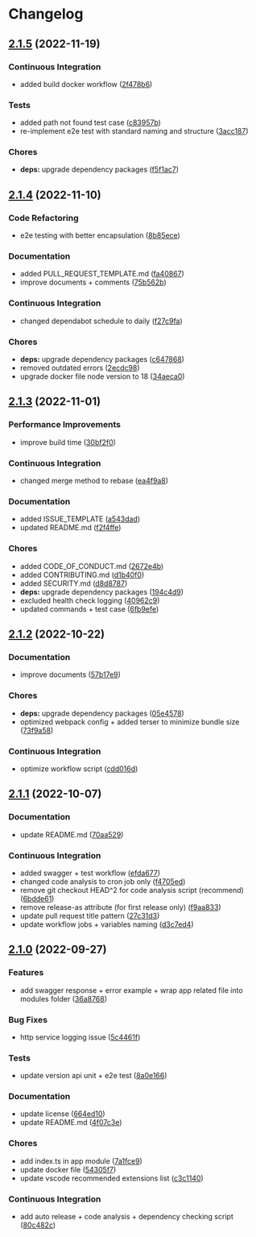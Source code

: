 # Changelog

## [2.1.5](https://github.com/kenso312/nestjs-v9-webpack-boilerplate/compare/v2.1.4...v2.1.5) (2022-11-19)


### Continuous Integration

* added build docker workflow ([2f478b6](https://github.com/kenso312/nestjs-v9-webpack-boilerplate/commit/2f478b63df5d3905ab98ad8231863956a56651ca))


### Tests

* added path not found test case ([c83957b](https://github.com/kenso312/nestjs-v9-webpack-boilerplate/commit/c83957b68c16b4edfa0b7faacab16b44bdbbc36e))
* re-implement e2e test with standard naming and structure ([3acc187](https://github.com/kenso312/nestjs-v9-webpack-boilerplate/commit/3acc1879151d7c61c2d073f09d2cccc001d03f39))


### Chores

* **deps:** upgrade dependency packages ([f5f1ac7](https://github.com/kenso312/nestjs-v9-webpack-boilerplate/commit/f5f1ac725c036e23506f2f3caced64120c5d29c7))

## [2.1.4](https://github.com/kenso312/nestjs-v9-webpack-boilerplate/compare/v2.1.3...v2.1.4) (2022-11-10)


### Code Refactoring

* e2e testing with better encapsulation ([8b85ece](https://github.com/kenso312/nestjs-v9-webpack-boilerplate/commit/8b85ece6b9b7b3df64e03fe3de0473803f2b4d91))


### Documentation

* added PULL_REQUEST_TEMPLATE.md ([fa40867](https://github.com/kenso312/nestjs-v9-webpack-boilerplate/commit/fa408672aac6b8605b288edaf09649c38701b4d5))
* improve documents + comments ([75b562b](https://github.com/kenso312/nestjs-v9-webpack-boilerplate/commit/75b562b89ad8014f5be79131c465fc9433c2b48e))


### Continuous Integration

* changed dependabot schedule to daily ([f27c9fa](https://github.com/kenso312/nestjs-v9-webpack-boilerplate/commit/f27c9fa1d48e858cfda0335cee255f085416a4af))


### Chores

* **deps:** upgrade dependency packages ([c647868](https://github.com/kenso312/nestjs-v9-webpack-boilerplate/commit/c647868f52c27b48b98b046fc986d101605c3afe))
* removed outdated errors ([2ecdc98](https://github.com/kenso312/nestjs-v9-webpack-boilerplate/commit/2ecdc98350187ddc26eb5a54409cb2646972ef31))
* upgrade docker file node version to 18 ([34aeca0](https://github.com/kenso312/nestjs-v9-webpack-boilerplate/commit/34aeca0870f0830e535fe0f7dcab8badc9530b98))

## [2.1.3](https://github.com/kenso312/nestjs-v9-webpack-boilerplate/compare/v2.1.2...v2.1.3) (2022-11-01)


### Performance Improvements

* improve build time ([30bf2f0](https://github.com/kenso312/nestjs-v9-webpack-boilerplate/commit/30bf2f081c020ebfadb483a4f0e368b3c01d30ba))


### Continuous Integration

* changed merge method to rebase ([ea4f9a8](https://github.com/kenso312/nestjs-v9-webpack-boilerplate/commit/ea4f9a8ff48b01d5befd301d6b6d52c5889517fa))


### Documentation

* added ISSUE_TEMPLATE ([a543dad](https://github.com/kenso312/nestjs-v9-webpack-boilerplate/commit/a543dad7a603b64a28f4feb21bfcd9905c07d40f))
* updated README.md ([f2f4ffe](https://github.com/kenso312/nestjs-v9-webpack-boilerplate/commit/f2f4ffe906ad3090c3995b7c073224cdf22decd5))


### Chores

* added CODE_OF_CONDUCT.md ([2672e4b](https://github.com/kenso312/nestjs-v9-webpack-boilerplate/commit/2672e4b7ca00f94e51e29e4d955c90ec579c9c57))
* added CONTRIBUTING.md ([d1b40f0](https://github.com/kenso312/nestjs-v9-webpack-boilerplate/commit/d1b40f0c03cab04dbc6f6eefe8bb446c82a0564f))
* added SECURITY.md ([d8d8787](https://github.com/kenso312/nestjs-v9-webpack-boilerplate/commit/d8d878748cbaef83b849168644a6f0a9a9d2e2ff))
* **deps:** upgrade dependency packages ([194c4d9](https://github.com/kenso312/nestjs-v9-webpack-boilerplate/commit/194c4d99c04f0659cf1d1a7fbd0cab652d374bf9))
* excluded health check logging ([40962c9](https://github.com/kenso312/nestjs-v9-webpack-boilerplate/commit/40962c9a792cf2fb775e41125b2e397577cf24ff))
* updated commands + test case ([6fb9efe](https://github.com/kenso312/nestjs-v9-webpack-boilerplate/commit/6fb9efe04ac29906330e1769e3b41404e0ba21e5))

## [2.1.2](https://github.com/kenso312/nestjs-v9-webpack-boilerplate/compare/v2.1.1...v2.1.2) (2022-10-22)


### Documentation

* improve documents ([57b17e9](https://github.com/kenso312/nestjs-v9-webpack-boilerplate/commit/57b17e9d37480c64add7a79e5200cff90796425a))


### Chores

* **deps:** upgrade dependency packages ([05e4578](https://github.com/kenso312/nestjs-v9-webpack-boilerplate/commit/05e4578c254164fbaf7fa370bcb9f58bf7d6cd79))
* optimized webpack config + added terser to minimize bundle size ([73f9a58](https://github.com/kenso312/nestjs-v9-webpack-boilerplate/commit/73f9a588199c434cb1aece9e08d1a607bbf4368e))


### Continuous Integration

* optimize workflow script ([cdd016d](https://github.com/kenso312/nestjs-v9-webpack-boilerplate/commit/cdd016d4bf76774c3ae846ce3f2ca1bd9bd9e03d))

## [2.1.1](https://github.com/kenso312/nestjs-v9-webpack-boilerplate/compare/v2.1.0...v2.1.1) (2022-10-07)


### Documentation

* update README.md ([70aa529](https://github.com/kenso312/nestjs-v9-webpack-boilerplate/commit/70aa529cb186c8ab78762affb9e51f153ef860fd))


### Continuous Integration

* added swagger + test workflow ([efda677](https://github.com/kenso312/nestjs-v9-webpack-boilerplate/commit/efda677762c7a6180552e47ac6d043353be8c7c4))
* changed code analysis to cron job only ([f4705ed](https://github.com/kenso312/nestjs-v9-webpack-boilerplate/commit/f4705ed3360185fff9073300ec9a1607912fc26e))
* remove git checkout HEAD^2 for code analysis script (recommend) ([6bdde61](https://github.com/kenso312/nestjs-v9-webpack-boilerplate/commit/6bdde61624f8c3ee715ad11059dcd9e79d808f5f))
* remove release-as attribute (for first release only) ([f9aa833](https://github.com/kenso312/nestjs-v9-webpack-boilerplate/commit/f9aa8332d448c4d1337442c5af64174f95bd56fc))
* update pull request title pattern ([27c31d3](https://github.com/kenso312/nestjs-v9-webpack-boilerplate/commit/27c31d33009a52ca17917d07d00764af66af18a2))
* update workflow jobs + variables naming ([d3c7ed4](https://github.com/kenso312/nestjs-v9-webpack-boilerplate/commit/d3c7ed4a3527b7a7be5750e2e71ff65f5c1e1173))

## [2.1.0](https://github.com/kenso312/nestjs-v9-webpack-boilerplate/compare/v2.0.0...v2.1.0) (2022-09-27)


### Features

* add swagger response + error example + wrap app related file into modules folder ([36a8768](https://github.com/kenso312/nestjs-v9-webpack-boilerplate/commit/36a87685a22821f7a76c5b38e6f1f00f509a5a74))


### Bug Fixes

* http service logging issue ([5c4461f](https://github.com/kenso312/nestjs-v9-webpack-boilerplate/commit/5c4461fdbc8a7a9e8c0dbd524f5148eb196013df))


### Tests

* update version api unit + e2e test ([8a0e166](https://github.com/kenso312/nestjs-v9-webpack-boilerplate/commit/8a0e166409ad68daa5b1fc8102e3d87bdfbbb818))


### Documentation

* update license ([664ed10](https://github.com/kenso312/nestjs-v9-webpack-boilerplate/commit/664ed10bf22c09de3b6302e954ba1aff443b2a32))
* update README.md ([4f07c3e](https://github.com/kenso312/nestjs-v9-webpack-boilerplate/commit/4f07c3ed2d725ad2dac4dddd4b8699aa3f41da21))


### Chores

* add index.ts in app module ([7a1fce9](https://github.com/kenso312/nestjs-v9-webpack-boilerplate/commit/7a1fce93f1ba0ab1ef1271c51721b2290ece63e8))
* update docker file ([54305f7](https://github.com/kenso312/nestjs-v9-webpack-boilerplate/commit/54305f7edf4d0afa6e960f33e717a874a3053468))
* update vscode recommended extensions list ([c3c1140](https://github.com/kenso312/nestjs-v9-webpack-boilerplate/commit/c3c1140e7d5c56607f5b092b1bad645b65c58fa3))


### Continuous Integration

* add auto release + code analysis + dependency checking script ([80c482c](https://github.com/kenso312/nestjs-v9-webpack-boilerplate/commit/80c482cc4bfab8f4b88ab04739acd859138eaec4))

